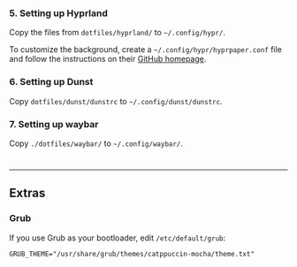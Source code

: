 ### 5. Setting up Hyprland

Copy the files from `dotfiles/hyprland/` to `~/.config/hypr/`.

To customize the background, create a `~/.config/hypr/hyprpaper.conf` file and follow the instructions on their [GitHub homepage](https://github.com/hyprwm/hyprpaper).

### 6. Setting up Dunst

Copy `dotfiles/dunst/dunstrc` to `~/.config/dunst/dunstrc`.

### 7. Setting up waybar

Copy `./dotfiles/waybar/` to `~/.config/waybar/`.

#

---

## Extras

### Grub

If you use Grub as your bootloader, edit `/etc/default/grub`:

```
GRUB_THEME="/usr/share/grub/themes/catppuccin-mocha/theme.txt"
```
